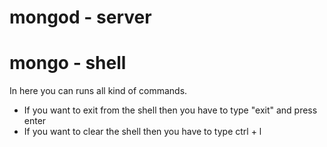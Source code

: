 # mongod - server

# mongo - shell 
In here you can runs all kind of commands. 
- If you want to exit from the shell then you have to type "exit" and press enter
- If you want to clear the shell then you have to type ctrl + l
